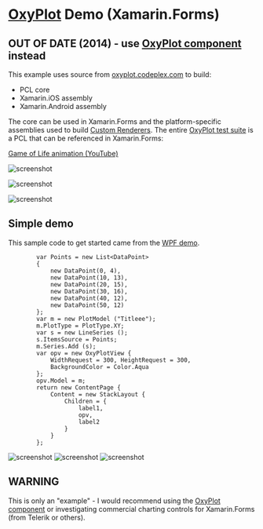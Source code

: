 # [OxyPlot](http://oxyplot.org) Demo (Xamarin.Forms)

## OUT OF DATE (2014) - use [OxyPlot component](https://components.xamarin.com/view/oxyplot) instead

This example uses source from [oxyplot.codeplex.com](https://oxyplot.codeplex.com/SourceControl/latest) to build:

* PCL core
* Xamarin.iOS assembly
* Xamarin.Android assembly

The core can be used in Xamarin.Forms and the platform-specific assemblies used to build [Custom Renderers](http://developer.xamarin.com/guides/cross-platform/xamarin-forms/custom-renderer/). The entire [OxyPlot test suite](http://oxyplot.codeplex.com/SourceControl/latest#README) is a PCL that can be referenced in Xamarin.Forms:

[Game of Life animation (YouTube)](http://youtu.be/IbKNCpdV1bE)

![screenshot](https://github.com/conceptdev/xamarin-forms-samples/raw/master/OxyPlotDemo/Screenshots/gameoflife-sml.png "Game of Life")

![screenshot](https://github.com/conceptdev/xamarin-forms-samples/raw/master/OxyPlotDemo/Screenshots/linearcoloraxis-sml.png "Linear Color")

![screenshot](https://github.com/conceptdev/xamarin-forms-samples/raw/master/OxyPlotDemo/Screenshots/pieseries-sml.png "Pie")


## Simple demo

This sample code to get started came from the [WPF demo](http://oxyplot.org/doc/HelloWpfXaml.html).


            var Points = new List<DataPoint>
			{
				new DataPoint(0, 4),
				new DataPoint(10, 13),
				new DataPoint(20, 15),
				new DataPoint(30, 16),
				new DataPoint(40, 12),
				new DataPoint(50, 12)
			};
			var m = new PlotModel ("Titleee");
			m.PlotType = PlotType.XY;
			var s = new LineSeries ();
			s.ItemsSource = Points;
			m.Series.Add (s);
			var opv = new OxyPlotView {
				WidthRequest = 300, HeightRequest = 300,
				BackgroundColor = Color.Aqua
			};
			opv.Model = m;
			return new ContentPage { 
				Content = new StackLayout {
					Children = {
						label1, 
						opv,
						label2
					}
				}
			};


![screenshot](https://github.com/conceptdev/xamarin-forms-samples/raw/master/OxyPlotDemo/Screenshots/iOS-sml.png "iOS") ![screenshot](https://github.com/conceptdev/xamarin-forms-samples/raw/master/OxyPlotDemo/Screenshots/Android-sml.png "Android") ![screenshot](https://github.com/conceptdev/xamarin-forms-samples/raw/master/OxyPlotDemo/Screenshots/WinPhone-sml.png "WinPhone")

## WARNING

This is only an "example" - I would recommend using the [OxyPlot component](https://components.xamarin.com/view/oxyplot) or investigating commercial charting controls for Xamarin.Forms (from Telerik or others).
